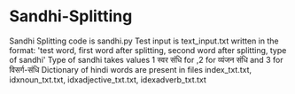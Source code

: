 # Sandhi-Splitting
Sandhi Splitting code is sandhi.py
Test input is text_input.txt written in the format: 'test word, first word after splitting, second word after splitting, type of sandhi'
  Type of sandhi takes values 1 स्वर संधि for ,2 for व्यंजन संधि and 3 for विसर्ग-संधि
Dictionary of hindi words are present in files index_txt.txt, idxnoun_txt.txt, idxadjective_txt.txt, idexadverb_txt.txt

